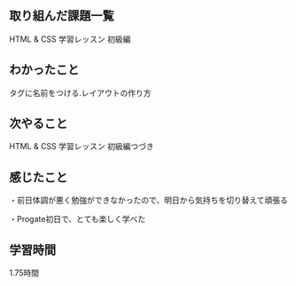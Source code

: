 ## 取り組んだ課題一覧
HTML & CSS 学習レッスン 初級編
## わかったこと
タグに名前をつける.レイアウトの作り方
## 次やること
HTML & CSS 学習レッスン 初級編つづき

## 感じたこと
・前日体調が悪く勉強ができなかったので、明日から気持ちを切り替えて頑張る

・Progate初日で、とても楽しく学べた
## 学習時間
1.75時間